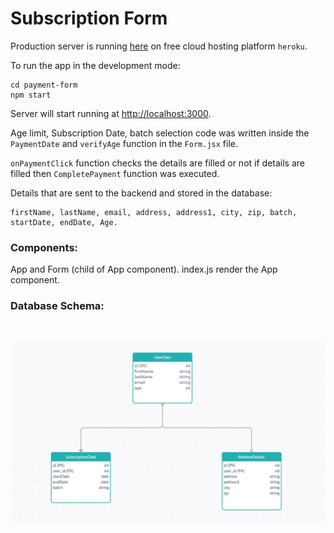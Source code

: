 # Subscription Form

Production server is running [here](https://flexmoney-form.herokuapp.com/) on free cloud hosting platform `heroku`.

To run the app in the development mode:
```
cd payment-form
npm start
```
Server will start running at [http://localhost:3000](http://localhost:3000).

Age limit, Subscription Date, batch selection code was written inside the `PaymentDate` and `verifyAge` function in the `Form.jsx` file.

`onPaymentClick` function checks the details are filled or not if details are filled then `CompletePayment` function was executed.  

Details that are sent to the backend and stored in the database:
```
firstName, lastName, email, address, address1, city, zip, batch,
startDate, endDate, Age.
```

### Components:

App and Form (child of App component). index.js render the App component.

### Database Schema:
</br>

<a href="#" target="_blank"><img src="dbSchema.png" /></a>

